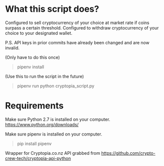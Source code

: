 # What this script does?

Configured to sell cryptocurrency of your choice at market rate if coins surpass a certain threshold.
Configured to withdraw cryptocurrency of your choice to your designated wallet.

P.S. API keys in prior commits have already been changed and are now invalid.

(Only have to do this once)
> pipenv install

(Use this to run the script in the future)

> pipenv run python cryptopia_script.py

# Requirements
Make sure Python 2.7 is installed on your computer.
https://www.python.org/downloads/

Make sure pipenv is installed on your computer.
> pip install pipenv

Wrapper for Cryptopia.co.nz API grabbed from https://github.com/crypto-crew-tech/cryptopia-api-python
